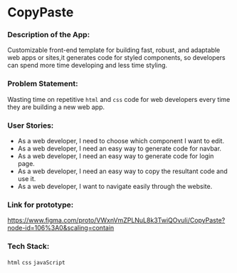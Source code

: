 # CopyPaste


### Description of the App:

Customizable front-end template for building fast, robust, and adaptable web apps or sites,it generates code for styled components, so developers can spend more time developing and less time styling.

### Problem Statement:

Wasting time on repetitive `html` and `css` code for web developers every time they are building a new web app.

### User Stories:

* As a web developer, I need to choose which component I want to edit.
* As a web developer, I need an easy way to generate code for navbar.
* As a web developer, I need an easy way to generate code for login page.
* As a web developer, I need an easy way to copy the resultant code and use it.
* As a web developer, I want to navigate easily through the website.


### Link for prototype:
https://www.figma.com/proto/VWxnVmZPLNuL8k3TwiQOvuli/CopyPaste?node-id=106%3A0&scaling=contain


### Tech Stack:

`html` `css` `javaScript`
